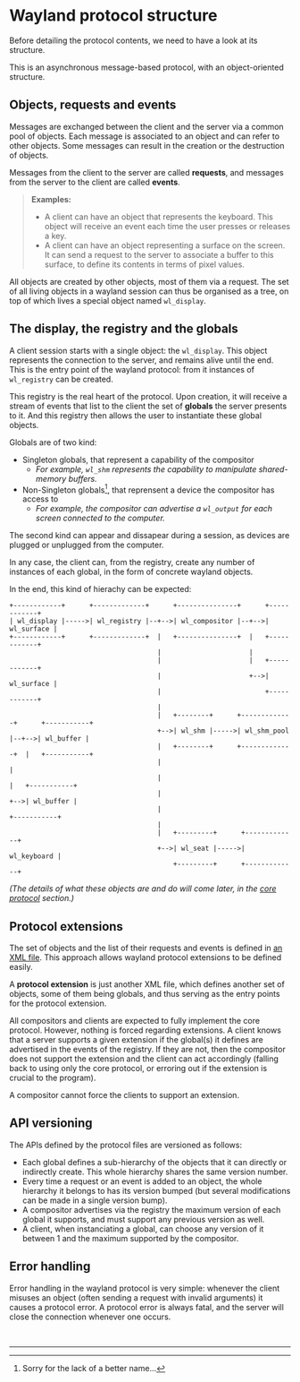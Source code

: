 # Wayland protocol structure

Before detailing the protocol contents, we need to have a look at its structure.

This is an asynchronous message-based protocol, with an object-oriented structure.

## Objects, requests and events

Messages are exchanged between the client and the server via a common pool of objects. Each message
is associated to an object and can refer to other objects. Some messages can result in the creation
or the destruction of objects.

Messages from the client to the server are called **requests**, and messages from the server to the
client are called **events**.

> **Examples:**
>
> - A client can have an object that represents the keyboard. This object will receive an event each
>   time the user presses or releases a key.
> - A client can have an object representing a surface on the screen. It can send a request to the
>   server to associate a buffer to this surface, to define its contents in terms of pixel values.

All objects are created by other objects, most of them via a request. The set of all living objects
in a wayland session can thus be organised as a tree, on top of which lives a special object named
`wl_display`.

## The display, the registry and the globals

A client session starts with a single object: the `wl_display`. This object represents the
connection to the server, and remains alive until the end. This is the entry point of the wayland
protocol: from it instances of `wl_registry` can be created.

This registry is the real heart of the protocol. Upon creation, it will receive a stream of events
that list to the client the set of **globals** the server presents to it. And this registry
then allows the user to instantiate these global objects.

Globals are of two kind:

- Singleton globals, that represent a capability of the compositor
  - *For example, `wl_shm` represents the capability to manipulate shared-memory buffers.*
- Non-Singleton globals[^1], that reprensent a device the compositor has access to
  - *For example, the compositor can advertise a `wl_output` for each screen connected to the
    computer.*

The second kind can appear and dissapear during a session, as devices are plugged or unplugged from
the computer.

In any case, the client can, from the registry, create any number of instances of each global, in
the form of concrete wayland objects.

In the end, this kind of hierachy can be expected:

```text
+------------+      +-------------+      +---------------+      +------------+
| wl_display |----->| wl_registry |--+-->| wl_compositor |--+-->| wl_surface |
+------------+      +-------------+  |   +---------------+  |   +------------+
                                     |                      |
                                     |                      |   +------------+
                                     |                      +-->| wl_surface |
                                     |                          +------------+
                                     |
                                     |   +--------+      +-------------+      +-----------+
                                     +-->| wl_shm |----->| wl_shm_pool |--+-->| wl_buffer |
                                     |   +--------+      +-------------+  |   +-----------+
                                     |                                    |
                                     |                                    |   +-----------+
                                     |                                    +-->| wl_buffer |
                                     |                                        +-----------+
                                     |
                                     |   +---------+      +-------------+
                                     +-->| wl_seat |----->| wl_keyboard |
                                         +---------+      +-------------+
```

*(The details of what these objects are and do will come later, in the [core protocol][] section.)*

[core protocol]: ./wayland/p_core.html

## Protocol extensions

The set of objects and the list of their requests and events is defined in
[an XML file][wayland spec]. This approach allows wayland protocol extensions to be defined easily.

A **protocol extension** is just another XML file, which defines another set of objects, some of
them being globals, and thus serving as the entry points for the protocol extension.

All compositors and clients are expected to fully implement the core protocol. However, nothing is
forced regarding extensions. A client knows that a server supports a given extension if the
global(s) it defines are advertised in the events of the registry. If they are not, then the
compositor does not support the extension and the client can act accordingly (falling back to using
only the core protocol, or erroring out if the extension is crucial to the program).

A compositor cannot force the clients to support an extension.

[wayland spec]: https://cgit.freedesktop.org/wayland/wayland/tree/protocol/wayland.xml

## API versioning

The APIs defined by the protocol files are versioned as follows:

- Each global defines a sub-hierarchy of the objects that it can directly or indirectly create.
  This whole hierarchy shares the same version number.
- Every time a request or an event is added to an object, the whole hierarchy it belongs to has
  its version bumped (but several modifications can be made in a single version bump).
- A compositor advertises via the registry the maximum version of each global it supports, and
  must support any previous version as well.
- A client, when instanciating a global, can choose any version of it between 1 and the maximum
  supported by the compositor. 

## Error handling

Error handling in the wayland protocol is very simple: whenever the client misuses an object (often
sending a request with invalid arguments) it causes a protocol error. A protocol error is always
fatal, and the server will close the connection whenever one occurs.

&nbsp;

-------

[^1]: Sorry for the lack of a better name...
